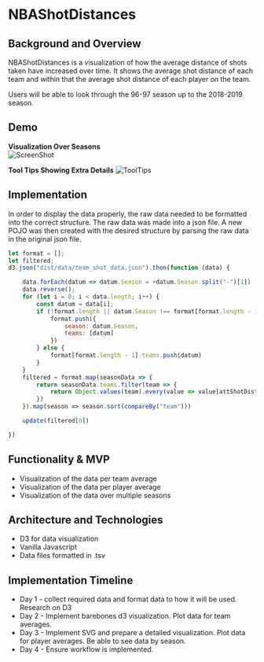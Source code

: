 # NBAShotDistances

## Background and Overview 
NBAShotDistances is a visualization of how the average distance of shots taken have increased over time. It shows the average shot distance of each team and within that the average shot distance of each player on the team.

Users will be able to look through the 96-97 season up to the 2018-2019 season.

## Demo

**Visualization Over Seasons**
<br>
![ScreenShot](https://i.imgur.com/wGd4Twj.gif)

**Tool Tips Showing Extra Details**
![ToolTips](https://i.imgur.com/8nF29N4.png)

## Implementation
In order to display the data properly, the raw data needed to be formatted into the correct structure. The raw data was made into a json file. A new POJO was then created with the desired structure by parsing the raw data in the original json file. 

```javascript
let format = [];
let filtered;
d3.json("dist/data/team_shot_data.json").then(function (data) {

    data.forEach(datum => datum.Season = +datum.Season.split("-")[1])
    data.reverse();
    for (let i = 0; i < data.length; i++) {
        const datum = data[i];
        if (!format.length || datum.Season !== format[format.length - 1].season) {
            format.push({
                season: datum.Season,
                teams: [datum]
            })
        } else {
            format[format.length - 1].teams.push(datum)
        }
    }
    filtered = format.map(seasonData => {
        return seasonData.teams.filter(team => {
            return Object.values(team).every(value => value[attShotDist] !== null)
        })
    }).map(season => season.sort(compareBy("team")))

    update(filtered[0])

})
```


## Functionality & MVP
* Visualization of the data per team average
* Visualization of the data per player average
* Visualization of the data over multiple seasons 

## Architecture and Technologies
* D3 for data visualization
* Vanilla Javascript
* Data files formatted in .tsv

## Implementation Timeline
* Day 1 - collect required data and format data to how it will be used. Research on D3
* Day 2 - Implement barebones d3 visualization. Plot data for team averages.  
* Day 3 - Implement SVG and prepare a detailed visualization. Plot data for player averages. Be able to see data by season.
* Day 4 - Ensure workflow is implemented. 
